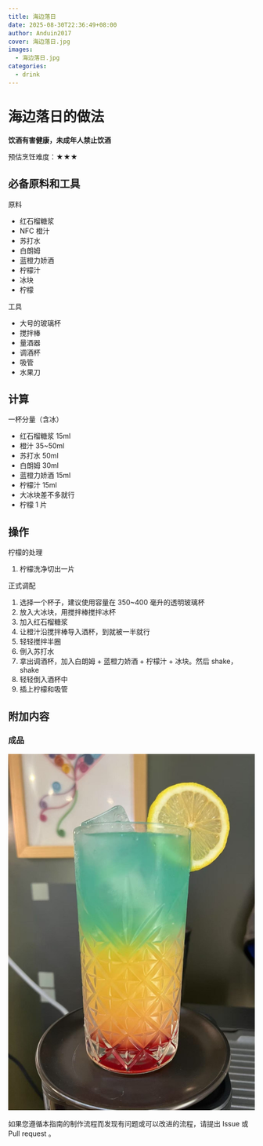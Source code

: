 ```yaml
---
title: 海边落日
date: 2025-08-30T22:36:49+08:00
author: Anduin2017
cover: 海边落日.jpg
images:
  - 海边落日.jpg
categories:
  - drink
---
```


# 海边落日的做法

**饮酒有害健康，未成年人禁止饮酒**

预估烹饪难度：★★★

## 必备原料和工具

原料

- 红石榴糖浆
- NFC 橙汁
- 苏打水
- 白朗姆
- 蓝橙力娇酒
- 柠檬汁
- 冰块
- 柠檬

工具

- 大号的玻璃杯
- 搅拌棒
- 量酒器
- 调酒杯
- 吸管
- 水果刀

## 计算

一杯分量（含冰）

- 红石榴糖浆 15ml
- 橙汁 35~50ml
- 苏打水 50ml
- 白朗姆 30ml
- 蓝橙力娇酒 15ml
- 柠檬汁 15ml
- 大冰块差不多就行
- 柠檬 1 片

## 操作

柠檬的处理

1. 柠檬洗净切出一片

正式调配

1. 选择一个杯子，建议使用容量在 350~400 毫升的透明玻璃杯
2. 放入大冰块，用搅拌棒搅拌冰杯
3. 加入红石榴糖浆
4. 让橙汁沿搅拌棒导入酒杯，到就被一半就行
5. 轻轻搅拌半圈
6. 倒入苏打水
7. 拿出调酒杯，加入白朗姆 + 蓝橙力娇酒 + 柠檬汁 + 冰块。然后 shake，shake
8. 轻轻倒入酒杯中
9. 插上柠檬和吸管

## 附加内容

### 成品

![海边落日](./海边落日.jpg)

如果您遵循本指南的制作流程而发现有问题或可以改进的流程，请提出 Issue 或 Pull request 。
